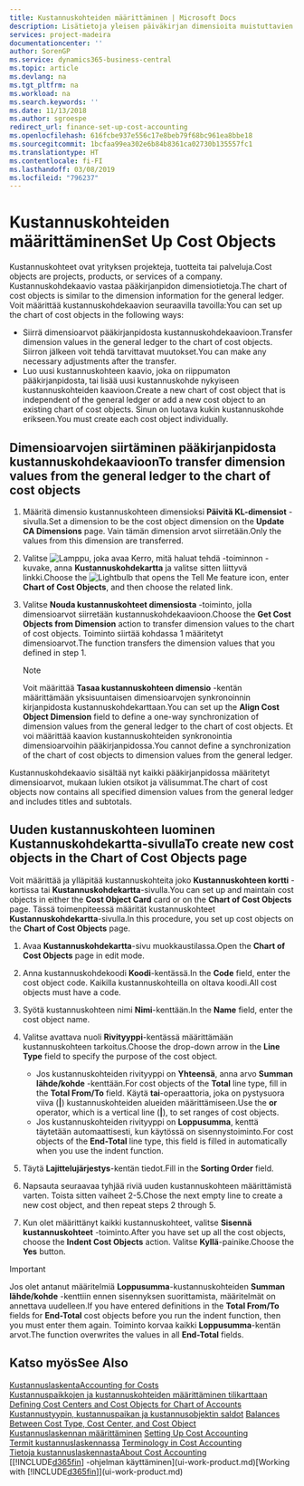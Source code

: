 ```yaml
---
title: Kustannuskohteiden määrittäminen | Microsoft Docs
description: Lisätietoja yleisen päiväkirjan dimensioita muistuttavien kustannuskohteiden määrittämisestä
services: project-madeira
documentationcenter: ''
author: SorenGP
ms.service: dynamics365-business-central
ms.topic: article
ms.devlang: na
ms.tgt_pltfrm: na
ms.workload: na
ms.search.keywords: ''
ms.date: 11/13/2018
ms.author: sgroespe
redirect_url: finance-set-up-cost-accounting
ms.openlocfilehash: 616fcbe937e556c17e8beb79f68bc961ea8bbe18
ms.sourcegitcommit: 1bcfaa99ea302e6b84b8361ca02730b135557fc1
ms.translationtype: HT
ms.contentlocale: fi-FI
ms.lasthandoff: 03/08/2019
ms.locfileid: "796237"
---
```

# <a name="set-up-cost-objects"></a><span data-ttu-id="56cac-103">Kustannuskohteiden määrittäminen</span><span class="sxs-lookup"><span data-stu-id="56cac-103">Set Up Cost Objects</span></span>
<span data-ttu-id="56cac-104">Kustannuskohteet ovat yrityksen projekteja, tuotteita tai palveluja.</span><span class="sxs-lookup"><span data-stu-id="56cac-104">Cost objects are projects, products, or services of a company.</span></span> <span data-ttu-id="56cac-105">Kustannuskohdekaavio vastaa pääkirjanpidon dimensiotietoja.</span><span class="sxs-lookup"><span data-stu-id="56cac-105">The chart of cost objects is similar to the dimension information for the general ledger.</span></span> <span data-ttu-id="56cac-106">Voit määrittää kustannuskohdekaavion seuraavilla tavoilla:</span><span class="sxs-lookup"><span data-stu-id="56cac-106">You can set up the chart of cost objects in the following ways:</span></span>  

* <span data-ttu-id="56cac-107">Siirrä dimensioarvot pääkirjanpidosta kustannuskohdekaavioon.</span><span class="sxs-lookup"><span data-stu-id="56cac-107">Transfer dimension values in the general ledger to the chart of cost objects.</span></span> <span data-ttu-id="56cac-108">Siirron jälkeen voit tehdä tarvittavat muutokset.</span><span class="sxs-lookup"><span data-stu-id="56cac-108">You can make any necessary adjustments after the transfer.</span></span>  
* <span data-ttu-id="56cac-109">Luo uusi kustannuskohteen kaavio, joka on riippumaton pääkirjanpidosta, tai lisää uusi kustannuskohde nykyiseen kustannuskohteiden kaavioon.</span><span class="sxs-lookup"><span data-stu-id="56cac-109">Create a new chart of cost object that is independent of the general ledger or add a new cost object to an existing chart of cost objects.</span></span> <span data-ttu-id="56cac-110">Sinun on luotava kukin kustannuskohde erikseen.</span><span class="sxs-lookup"><span data-stu-id="56cac-110">You must create each cost object individually.</span></span>  

## <a name="to-transfer-dimension-values-from-the-general-ledger-to-the-chart-of-cost-objects"></a><span data-ttu-id="56cac-111">Dimensioarvojen siirtäminen pääkirjanpidosta kustannuskohdekaavioon</span><span class="sxs-lookup"><span data-stu-id="56cac-111">To transfer dimension values from the general ledger to the chart of cost objects</span></span>  
1.  <span data-ttu-id="56cac-112">Määritä dimensio kustannuskohteen dimensioksi **Päivitä KL-dimensiot** -sivulla.</span><span class="sxs-lookup"><span data-stu-id="56cac-112">Set a dimension to be the cost object dimension on the **Update CA Dimensions** page.</span></span> <span data-ttu-id="56cac-113">Vain tämän dimension arvot siirretään.</span><span class="sxs-lookup"><span data-stu-id="56cac-113">Only the values from this dimension are transferred.</span></span>  
2.  <span data-ttu-id="56cac-114">Valitse ![Lamppu, joka avaa Kerro, mitä haluat tehdä -toiminnon](media/ui-search/search_small.png "Kerro, mitä haluat tehdä") -kuvake, anna **Kustannuskohdekartta** ja valitse sitten liittyvä linkki.</span><span class="sxs-lookup"><span data-stu-id="56cac-114">Choose the ![Lightbulb that opens the Tell Me feature](media/ui-search/search_small.png "Tell me what you want to do") icon, enter **Chart of Cost Objects**, and then choose the related link.</span></span>  
3.  <span data-ttu-id="56cac-115">Valitse **Nouda kustannuskohteet dimensiosta** -toiminto, jolla dimensioarvot siirretään kustannuskohdekaavioon.</span><span class="sxs-lookup"><span data-stu-id="56cac-115">Choose the **Get Cost Objects from Dimension** action to transfer dimension values to the chart of cost objects.</span></span> <span data-ttu-id="56cac-116">Toiminto siirtää kohdassa 1 määritetyt dimensioarvot.</span><span class="sxs-lookup"><span data-stu-id="56cac-116">The function transfers the dimension values that you defined in step 1.</span></span>  

    > [!NOTE]  
    >  <span data-ttu-id="56cac-117">Voit määrittää **Tasaa kustannuskohteen dimensio** -kentän määrittämään yksisuuntaisen dimensioarvojen synkronoinnin kirjanpidosta kustannuskohdekarttaan.</span><span class="sxs-lookup"><span data-stu-id="56cac-117">You can set up the **Align Cost Object Dimension**  field to define a one-way synchronization of dimension values from the general ledger to the chart of cost objects.</span></span> <span data-ttu-id="56cac-118">Et voi määrittää kaavion kustannuskohteiden synkronointia dimensioarvoihin pääkirjanpidossa.</span><span class="sxs-lookup"><span data-stu-id="56cac-118">You cannot define a synchronization of the chart of cost objects to dimension values from the general ledger.</span></span>  

<span data-ttu-id="56cac-119">Kustannuskohdekaavio sisältää nyt kaikki pääkirjanpidossa määritetyt dimensioarvot, mukaan lukien otsikot ja välisummat.</span><span class="sxs-lookup"><span data-stu-id="56cac-119">The chart of cost objects now contains all specified dimension values from the general ledger and includes titles and subtotals.</span></span>  

## <a name="to-create-new-cost-objects-in-the-chart-of-cost-objects-page"></a><span data-ttu-id="56cac-120">Uuden kustannuskohteen luominen Kustannuskohdekartta-sivulla</span><span class="sxs-lookup"><span data-stu-id="56cac-120">To create new cost objects in the Chart of Cost Objects page</span></span>  
<span data-ttu-id="56cac-121">Voit määrittää ja ylläpitää kustannuskohteita joko **Kustannuskohteen kortti** -kortissa tai **Kustannuskohdekartta**-sivulla.</span><span class="sxs-lookup"><span data-stu-id="56cac-121">You can set up and maintain cost objects in either the **Cost Object Card** card or on the **Chart of Cost Objects** page.</span></span> <span data-ttu-id="56cac-122">Tässä toimenpiteessä määrität kustannuskohteet **Kustannuskohdekartta**-sivulla.</span><span class="sxs-lookup"><span data-stu-id="56cac-122">In this procedure, you set up cost objects on the **Chart of Cost Objects** page.</span></span>  

1.  <span data-ttu-id="56cac-123">Avaa **Kustannuskohdekartta**-sivu muokkaustilassa.</span><span class="sxs-lookup"><span data-stu-id="56cac-123">Open the **Chart of Cost Objects** page in edit mode.</span></span>  
2.  <span data-ttu-id="56cac-124">Anna kustannuskohdekoodi **Koodi**-kentässä.</span><span class="sxs-lookup"><span data-stu-id="56cac-124">In the **Code** field, enter the cost object code.</span></span> <span data-ttu-id="56cac-125">Kaikilla kustannuskohteilla on oltava koodi.</span><span class="sxs-lookup"><span data-stu-id="56cac-125">All cost objects must have a code.</span></span>  
3.  <span data-ttu-id="56cac-126">Syötä kustannuskohteen nimi **Nimi**-kenttään.</span><span class="sxs-lookup"><span data-stu-id="56cac-126">In the **Name** field, enter the cost object name.</span></span>  
4.  <span data-ttu-id="56cac-127">Valitse avattava nuoli **Rivityyppi**-kentässä määrittämään kustannuskohteen tarkoitus.</span><span class="sxs-lookup"><span data-stu-id="56cac-127">Choose the drop-down arrow in the **Line Type** field to specify the purpose of the cost object.</span></span>  

    * <span data-ttu-id="56cac-128">Jos kustannuskohteiden rivityyppi on **Yhteensä**, anna arvo **Summan lähde/kohde** -kenttään.</span><span class="sxs-lookup"><span data-stu-id="56cac-128">For cost objects of the **Total** line type, fill in the **Total From/To** field.</span></span> <span data-ttu-id="56cac-129">Käytä **tai**-operaattoria, joka on pystysuora viiva (**&#124;**) kustannuskohteiden alueiden määrittämiseen.</span><span class="sxs-lookup"><span data-stu-id="56cac-129">Use the **or** operator, which is a vertical line (**&#124;**), to set ranges of cost objects.</span></span>  
    * <span data-ttu-id="56cac-130">Jos kustannuskohteiden rivityyppi on **Loppusumma**, kenttä täytetään automaattisesti, kun käytössä on sisennystoiminto.</span><span class="sxs-lookup"><span data-stu-id="56cac-130">For cost objects of the **End-Total** line type, this field is filled in automatically when you use  the indent function.</span></span>  
5.  <span data-ttu-id="56cac-131">Täytä **Lajittelujärjestys**-kentän tiedot.</span><span class="sxs-lookup"><span data-stu-id="56cac-131">Fill in the **Sorting Order** field.</span></span>  
6.  <span data-ttu-id="56cac-132">Napsauta seuraavaa tyhjää riviä uuden kustannuskohteen määrittämistä varten. Toista sitten vaiheet 2-5.</span><span class="sxs-lookup"><span data-stu-id="56cac-132">Chose the next empty line to create a new cost object, and then repeat steps 2 through 5.</span></span>  
7.  <span data-ttu-id="56cac-133">Kun olet määrittänyt kaikki kustannuskohteet, valitse **Sisennä kustannuskohteet** -toiminto.</span><span class="sxs-lookup"><span data-stu-id="56cac-133">After you have set up all the cost objects, choose the **Indent Cost Objects** action.</span></span> <span data-ttu-id="56cac-134">Valitse **Kyllä**-painike.</span><span class="sxs-lookup"><span data-stu-id="56cac-134">Choose the **Yes** button.</span></span>  

> [!IMPORTANT]  
>  <span data-ttu-id="56cac-135">Jos olet antanut määritelmiä **Loppusumma**-kustannuskohteiden **Summan lähde/kohde** -kenttiin ennen sisennyksen suorittamista, määritelmät on annettava uudelleen.</span><span class="sxs-lookup"><span data-stu-id="56cac-135">If you have entered definitions in the **Total From/To** fields for **End-Total** cost objects before you run the indent function, then you must enter them again.</span></span> <span data-ttu-id="56cac-136">Toiminto korvaa kaikki **Loppusumma**-kentän arvot.</span><span class="sxs-lookup"><span data-stu-id="56cac-136">The function overwrites the values in all **End-Total** fields.</span></span>  

## <a name="see-also"></a><span data-ttu-id="56cac-137">Katso myös</span><span class="sxs-lookup"><span data-stu-id="56cac-137">See Also</span></span>  
[<span data-ttu-id="56cac-138">Kustannuslaskenta</span><span class="sxs-lookup"><span data-stu-id="56cac-138">Accounting for Costs</span></span>](finance-manage-cost-accounting.md)  
<span data-ttu-id="56cac-139">[Kustannuspaikkojen ja kustannuskohteiden määrittäminen tilikarttaan](finance-defining-cost-centers-and-cost-objects-for-chart-of-accounts.md) </span><span class="sxs-lookup"><span data-stu-id="56cac-139">[Defining Cost Centers and Cost Objects for Chart of Accounts](finance-defining-cost-centers-and-cost-objects-for-chart-of-accounts.md) </span></span>  
<span data-ttu-id="56cac-140">[Kustannustyypin, kustannuspaikan ja kustannusobjektin saldot](finance-balances-between-cost-type-cost-center-and-cost-object.md) </span><span class="sxs-lookup"><span data-stu-id="56cac-140">[Balances Between Cost Type, Cost Center, and Cost Object](finance-balances-between-cost-type-cost-center-and-cost-object.md) </span></span>  
<span data-ttu-id="56cac-141">[Kustannuslaskennan määrittäminen](finance-set-up-cost-accounting.md) </span><span class="sxs-lookup"><span data-stu-id="56cac-141">[Setting Up Cost Accounting](finance-set-up-cost-accounting.md) </span></span>  
<span data-ttu-id="56cac-142">[Termit kustannuslaskennassa](finance-terminology-in-cost-accounting.md) </span><span class="sxs-lookup"><span data-stu-id="56cac-142">[Terminology in Cost Accounting](finance-terminology-in-cost-accounting.md) </span></span>  
[<span data-ttu-id="56cac-143">Tietoja kustannuslaskennasta</span><span class="sxs-lookup"><span data-stu-id="56cac-143">About Cost Accounting</span></span>](finance-about-cost-accounting.md)  
<span data-ttu-id="56cac-144">[[!INCLUDE[d365fin](includes/d365fin_md.md)] -ohjelman käyttäminen](ui-work-product.md)</span><span class="sxs-lookup"><span data-stu-id="56cac-144">[Working with [!INCLUDE[d365fin](includes/d365fin_md.md)]](ui-work-product.md)</span></span>
